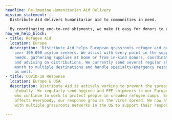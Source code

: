 ```yaml
---
headline: Re-imagine Humanitarian Aid Delivery
mission_statement: |-
  Distribute Aid delivers humanitarian aid to communities in need.

  By coordinating end-to-end shipments, we make it easy for donors to connect with frontline aid organisations, understand the needs on the ground, and get their aid delivered.
how_we_help_block:
- title: Refugee Aid
  location: Europe
  description: 'Distribute Aid helps European grassroots refugee aid groups support
    over 100,000 asylum seekers. We assist with every point in the supply chain: assessing
    needs, gathering supplies at home or from in-kind donors, coordinating shipments,
    and advising on distributions. We currently send several regular shipments each
    month to multiple destinations and handle specialty/emergency response shipments
    as well.'
- title: COVID-19 Response
  location: Europe & USA
  description: Distribute Aid is actively working to prevent the spread of COVID-19
    globally. We regularly send hygiene and PPE shipments to our European partners
    who continue to work to protect people in crowded refugee camps. Because COVID-19
    affects everybody, our response grew as the virus spread. We now also collaborate
    with multiple grassroots networks in the US to support their response.

---
```

